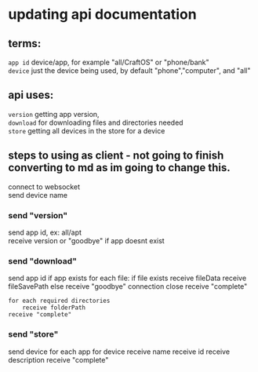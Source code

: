 # updating api documentation

## terms:
`app id` device/app, for example "all/CraftOS" or "phone/bank"<br />
`device` just the device being used, by default "phone","computer", and "all"

## api uses:
`version` getting app version,<br />
`download` for downloading files and directories needed<br />
`store` getting all devices in the store for a device

## steps to using as client - not going to finish converting to md as im going to change this.
connect to websocket<br />
send device name
### send "version"
send app id, ex: all/apt<br />
receive version or "goodbye" if app doesnt exist
### send "download"
send app id
if app exists
    for each file:
        if file exists
            receive fileData
            receive fileSavePath
        else
            receive "goodbye"
            connection close
    receive "complete"

    for each required directories
        receive folderPath
    receive "complete"

### send "store"
send device
    for each app for device
        receive name
        receive id
        receive description
    receive "complete"